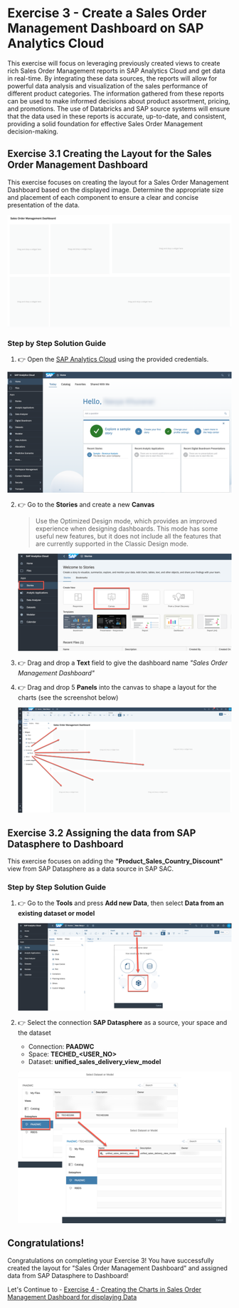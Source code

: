 # Exercise 3 - Create a Sales Order Management Dashboard on SAP Analytics Cloud

This exercise will focus on leveraging previously created views to create rich Sales Order Management reports in SAP Analytics Cloud and get data in real-time. By integrating these data sources, the reports will allow for powerful data analysis and visualization of the sales performance of different product categories. The information gathered from these reports can be used to make informed decisions about product assortment, pricing, and promotions. The use of Databricks and SAP source systems will ensure that the data used in these reports is accurate, up-to-date, and consistent, providing a solid foundation for effective Sales Order Management decision-making.

## Exercise 3.1 Creating the Layout for the Sales Order Management Dashboard

This exercise focuses on creating the layout for a Sales Order Management Dashboard based on the displayed image. Determine the appropriate size and placement of each component to ensure a clear and concise presentation of the data.

  ![Layout](images/layout-result.png)

### Step by Step Solution Guide

1. 👉 Open the [SAP Analytics Cloud](https://techedsac-da266.ap11.hcs.cloud.sap/sap/fpa/ui/app.html#/home) using the provided credentials.
   
  ![SAC Home](images/sachome.png)


2. 👉 Go to the **Stories** and create a new **Canvas**
    
    >Use the Optimized Design mode, which provides an improved experience when designing dashboards. This mode has some useful new features, but it does not include all the features that are currently supported in the Classic Design mode.
    
    ![New View](images/newcanvas.png)


3. 👉 Drag and drop a **Text** field to give the dashboard name *"Sales Order Management Dashboard"*

4. 👉 Drag and drop 5 **Panels** into the canvas to shape a layout for the charts (see the screenshot below)
 
    ![Layout](images/saclayout.png)

## Exercise 3.2 Assigning the data from SAP Datasphere to Dashboard

This exercise focuses on adding the **"Product_Sales_Country_Discount"** view from SAP Datasphere as a data source in SAP SAC.

### Step by Step Solution Guide

1. 👉 Go to the **Tools** and press **Add new Data**, then select **Data from an existing dataset or model**
    
    ![SAC Data](images/sacdata.png)

2.  👉 Select the connection **SAP Datasphere** as a source, your space and the dataset
    - Connection: **PAADWC**
    - Space: **TECHED_\<USER_NO>**
    - Dataset: **unified_sales_delivery_view_model**
  
    ![SAC Data](images/select_datasphere.png)


## Congratulations!

Congratulations on completing your Exercise 3! You have successfully created the layout for "Sales Order Management Dashboard" and assigned data from SAP Datasphere to Dashboard!

Let's Continue to - [Exercise 4 - Creating the Charts in Sales Order Management Dashboard for displaying Data](../ex4/README.md)